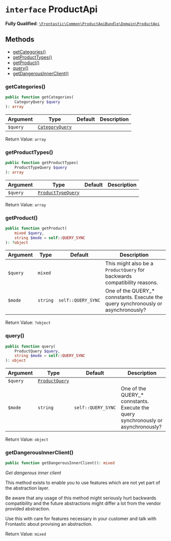 # `interface`  ProductApi

**Fully Qualified**: [`\Frontastic\Common\ProductApiBundle\Domain\ProductApi`](../../../../src/php/ProductApiBundle/Domain/ProductApi.php)

## Methods

* [getCategories()](#getcategories)
* [getProductTypes()](#getproducttypes)
* [getProduct()](#getproduct)
* [query()](#query)
* [getDangerousInnerClient()](#getdangerousinnerclient)

### getCategories()

```php
public function getCategories(
    CategoryQuery $query
): array
```

Argument|Type|Default|Description
--------|----|-------|-----------
`$query`|[`CategoryQuery`](ProductApi/Query/CategoryQuery.md)||

Return Value: `array`

### getProductTypes()

```php
public function getProductTypes(
    ProductTypeQuery $query
): array
```

Argument|Type|Default|Description
--------|----|-------|-----------
`$query`|[`ProductTypeQuery`](ProductApi/Query/ProductTypeQuery.md)||

Return Value: `array`

### getProduct()

```php
public function getProduct(
    mixed $query,
    string $mode = self::QUERY_SYNC
): ?object
```

Argument|Type|Default|Description
--------|----|-------|-----------
`$query`|`mixed`||This might also be a `ProductQuery` for backwards compatibility reasons.
`$mode`|`string`|`self::QUERY_SYNC`|One of the QUERY_* connstants. Execute the query synchronously or asynchronously?

Return Value: `?object`

### query()

```php
public function query(
    ProductQuery $query,
    string $mode = self::QUERY_SYNC
): object
```

Argument|Type|Default|Description
--------|----|-------|-----------
`$query`|[`ProductQuery`](ProductApi/Query/ProductQuery.md)||
`$mode`|`string`|`self::QUERY_SYNC`|One of the QUERY_* connstants. Execute the query synchronously or asynchronously?

Return Value: `object`

### getDangerousInnerClient()

```php
public function getDangerousInnerClient(): mixed
```

*Get *dangerous* inner client*

This method exists to enable you to use features which are not yet part
of the abstraction layer.

Be aware that any usage of this method might seriously hurt backwards
compatibility and the future abstractions might differ a lot from the
vendor provided abstraction.

Use this with care for features necessary in your customer and talk with
Frontastic about provising an abstraction.

Return Value: `mixed`

